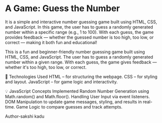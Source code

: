 # A Game: Guess the Number
It is a simple and interactive number guessing game built using HTML, CSS, and JavaScript. In this game, the user has to guess a randomly generated number within a specific range (e.g., 1 to 100). With each guess, the game provides feedback — whether the guessed number is too high, too low, or correct — making it both fun and educational!

This is a fun and beginner-friendly number guessing game built using HTML, CSS, and JavaScript. The user has to guess a randomly generated number within a given range. With each guess, the game gives feedback — whether it's too high, too low, or correct.

🔧 Technologies Used
HTML – for structuring the webpage.
CSS – for styling and layout.
JavaScript – for game logic and interactivity.

💡 JavaScript Concepts Implemented
Random Number Generation using Math.random() and Math.floor().
Handling User Input via event listeners.
DOM Manipulation to update game messages, styling, and results in real-time.
Game Logic to compare guesses and track attempts.

Author-sakshi kadu
